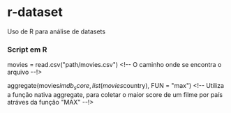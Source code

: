 # r-dataset
Uso de R para análise de datasets

### Script em R

movies = read.csv("path/movies.csv")    <!-- O caminho onde se encontra o arquivo --!>

aggregate(movies$imdb_score, list(movies$country), FUN = "max") <!-- Utiliza a função nativa aggregate, para coletar o maior score de um filme por país atráves da função "MAX" --!>



